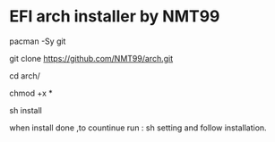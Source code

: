# EFI arch installer by NMT99
pacman -Sy git 

git clone https://github.com/NMT99/arch.git

cd arch/

chmod +x *

sh install 

when install done ,to countinue run :
sh setting 
and follow installation.
